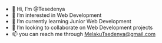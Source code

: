 - 👋 Hi, I’m @Tesedenya
- 👀 I’m interested in Web Development
- 🌱 I’m currently learning Junior Web Development 
- 💞️ I’m looking to collaborate on Web Development projects  
- 📫 you can reach me through MelakuTsedenya@gmail.com

<!---
Tesedenya/Tesedenya is a ✨ special ✨ repository because its `README.md` (this file) appears on your GitHub profile.
You can click the Preview link to take a look at your changes.
--->
